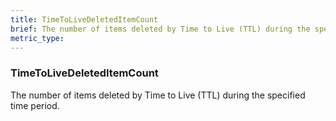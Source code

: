 ```yaml
---
title: TimeToLiveDeletedItemCount
brief: The number of items deleted by Time to Live (TTL) during the specified time period.
metric_type:
---
```

### TimeToLiveDeletedItemCount

The number of items deleted by Time to Live (TTL) during the specified time period.
